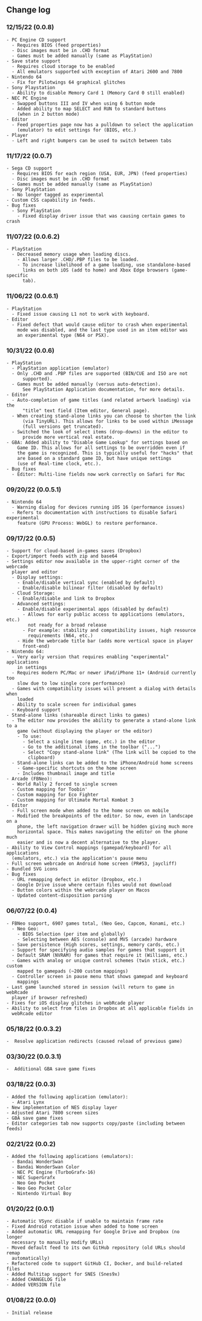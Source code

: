 ## Change log

### 12/15/22 (0.0.8)
    - PC Engine CD support
      - Requires BIOS (feed properties)
      - Disc images must be in .CHD format
      - Games must be added manually (same as PlayStation)
    - Save state support
      - Requires cloud storage to be enabled
      - All emulators supported with exception of Atari 2600 and 7800
    - Nintendo 64
      - Fix for Pilotwings 64 graphical glitches
    - Sony Playstation
      - Ability to disable Memory Card 1 (Memory Card 0 still enabled)
    - NEC PC Engine
      - Swapped buttons III and IV when using 6 button mode
      - Added ability to map SELECT and RUN to standard buttons
        (when in 2 button mode)
    - Editor
      - Feed properties page now has a pulldown to select the application
        (emulator) to edit settings for (BIOS, etc.)
    - Player
      - Left and right bumpers can be used to switch between tabs

### 11/17/22 (0.0.7)
    - Sega CD support
      - Requires BIOS for each region (USA, EUR, JPN) (feed properties)
      - Disc images must be in .CHD format
      - Games must be added manually (same as PlayStation)
    - Sony PlayStation
      - No longer tagged as experimental
    - Custom CSS capability in feeds.
    - Bug fixes
      - Sony PlayStation
        - Fixed display driver issue that was causing certain games to crash

### 11/07/22 (0.0.6.2)
    - PlayStation
      - Decreased memory usage when loading discs.
        - Allows larger .CHD/.PBP files to be loaded.
        - To increase likelihood of a game loading, use standalone-based
          links on both iOS (add to home) and Xbox Edge browsers (game-specific
          tab).

### 11/06/22 (0.0.6.1)
    - PlayStation
      - Fixed issue causing L1 not to work with keyboard.
    - Editor
      - Fixed defect that would cause editor to crash when experimental
        mode was disabled, and the last type used in an item editor was
        an experimental type (N64 or PSX).

### 10/31/22 (0.0.6)
    - PlayStation
      - PlayStation application (emulator)
      - Only .CHD and .PBP files are supported (BIN/CUE and ISO are not
          supported).
      - Games must be added manually (versus auto-detection).
          See PlayStation Application documentation, for more details.
    - Editor
      - Auto-completion of game titles (and related artwork loading) via the
          "title" text field (Item editor, General page).
      - When creating stand-alone links you can choose to shorten the link
          (via TinyURL). This allows for links to be used within iMessage
          (full versions get truncated).
      - Switched the look of select items (drop-downs) in the editor to
          provide more vertical real estate.
    - GBA: Added ability to "Disable Game Lookup" for settings based on
        Game ID. This allows for all settings to be overridden even if
        the game is recognized. This is typically useful for "hacks" that
        are based on a standard game ID, but have unique settings
        (use of Real-time clock, etc.).
    - Bug fixes
      - Editor: Multi-line fields now work correctly on Safari for Mac

### 09/20/22 (0.0.5.1)
    - Nintendo 64
      - Warning dialog for devices running iOS 16 (performance issues)
      - Refers to documentation with instructions to disable Safari experimental
        feature (GPU Process: WebGL) to restore performance.

### 09/17/22 (0.0.5)
    - Support for cloud-based in-games saves (Dropbox)
    - Export/import feeds with zip and base64
    - Settings editor now available in the upper-right corner of the webrcade
      player and editor
      - Display settings:
        - Enable/disable vertical sync (enabled by default)
        - Enable/disable bilinear filter (disabled by default)
      - Cloud Storage:
        - Enable/disable and link to Dropbox
      - Advanced settings:
        - Enable/disable experimental apps (disabled by default)
          - Allows for early public access to applications (emulators, etc.)
            not ready for a broad release
          - For example: stability and compatibility issues, high resource
            requirements (N64, etc.)
        - Hide the webrcade title bar (adds more vertical space in player
          front-end)
    - Nintendo 64:
      - Very early version that requires enabling "experimental" applications
        in settings
      - Requires modern PC/Mac or newer iPad/iPhone 11+ (Android currently too
        slow due to low single core performance)
      - Games with compatibility issues will present a dialog with details when
        loaded
      - Ability to scale screen for individual games
      - Keyboard support
    - Stand-alone links (shareable direct links to games)
      - The editor now provides the ability to generate a stand-alone link to a
        game (without displaying the player or the editor)
        - To use:
          - Select a single item (game, etc.) in the editor
          - Go to the additional items in the toolbar ("...")
          - Select "Copy stand-alone link" (The link will be copied to the
            clipboard)
      - Stand-alone links can be added to the iPhone/Android home screens
        - Game-specific shortcuts on the home screen
        - Includes thumbnail image and title
    - Arcade (FBNeo):
      - World Rally 2 forced to single screen
      - Custom mapping for Toobin'
      - Custom mapping for Eco Fighter
      - Custom mapping for Ultimate Mortal Kombat 3
    - Editor
      - Full screen mode when added to the home screen on mobile
      - Modified the breakpoints of the editor. So now, even in landscape on a
        phone, the left navigation drawer will be hidden giving much more
        horizontal space. This makes navigating the editor on the phone much
        easier and is now a decent alternative to the player.
    - Ability to View Control mappings (gamepad/keyboard) for all applications
      (emulators, etc.) via the application's pause menu
    - Full screen webrcade on Android home screen (PR#53, jaycliff)
    - Bundled SVG icons
    - Bug fixes
      - URL remapping defect in editor (Dropbox, etc.)
      - Google Drive issue where certain files would not download
      - Button colors within the webrcade player on Macos
      - Updated content-disposition parsing

### 06/07/22 (0.0.4)
    - FBNeo support, 6907 games total, (Neo Geo, Capcom, Konami, etc.)
      - Neo Geo:
        - BIOS Selection (per item and globally)
        - Selecting between AES (console) and MVS (arcade) hardware
      - Save persistence (High scores, settings, memory cards, etc.)
      - Support for specifying audio samples for games that support it
      - Default SRAM (NVRAM) for games that require it (Williams, etc.)
      - Games with analog or unique control schemes (twin stick, etc.) custom
        mapped to gamepads (~200 custom mappings)
      - Controller screen in pause menu that shows gamepad and keyboard
        mappings
    - Last game launched stored in session (will return to game in webRcade
      player if browser refreshed)
    - Fixes for iOS display glitches in webRcade player
    - Ability to select from files in Dropbox at all applicable fields in
      webRcade editor

### 05/18/22 (0.0.3.2)
    -  Resolve application redirects (caused reload of previous game)

### 03/30/22 (0.0.3.1)
    -  Additional GBA save game fixes

### 03/18/22 (0.0.3)
    - Added the following application (emulator):
      - Atari Lynx
    - New implementation of NES display layer
    - Adjusted Atari 7800 screen sizes
    - GBA save game fixes
    - Editor categories tab now supports copy/paste (including between feeds)

### 02/21/22 (0.0.2)
    - Added the following applications (emulators):
      - Bandai WonderSwan
      - Bandai WonderSwan Color
      - NEC PC Engine (TurboGrafx-16)
      - NEC SuperGrafx
      - Neo Geo Pocket
      - Neo Geo Pocket Color
      - Nintendo Virtual Boy

### 01/20/22 (0.0.1)
    - Automatic VSync disable if unable to maintain frame rate
    - Fixed Android rotation issue when added to home screen
    - Added automatic URL remapping for Google Drive and Dropbox (no longer
      necessary to manually modify URLs)
    - Moved default feed to its own GitHub repository (old URLs should remap
      automatically)
    - Refactored code to support GitHub CI, Docker, and build-related files
    - Added Multitap support for SNES (Snes9x)
    - Added CHANGELOG file
    - Added VERSION file

### 01/08/22 (0.0.0)
    - Initial release
